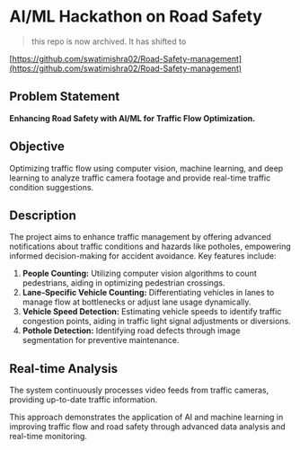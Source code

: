 # AI/ML Hackathon on Road Safety

> this repo is now archived. It has shifted to

[https://github.com/swatimishra02/Road-Safety-management](https://github.com/swatimishra02/Road-Safety-management)

## Problem Statement
**Enhancing Road Safety with AI/ML for Traffic Flow Optimization.**

## Objective
Optimizing traffic flow using computer vision, machine learning, and deep learning to analyze traffic camera footage and provide real-time traffic condition suggestions.

## Description
The project aims to enhance traffic management by offering advanced notifications about traffic conditions and hazards like potholes, empowering informed decision-making for accident avoidance. Key features include:

1. **People Counting:** Utilizing computer vision algorithms to count pedestrians, aiding in optimizing pedestrian crossings.
2. **Lane-Specific Vehicle Counting:** Differentiating vehicles in lanes to manage flow at bottlenecks or adjust lane usage dynamically.
3. **Vehicle Speed Detection:** Estimating vehicle speeds to identify traffic congestion points, aiding in traffic light signal adjustments or diversions.
4. **Pothole Detection:** Identifying road defects through image segmentation for preventive maintenance.

## Real-time Analysis
The system continuously processes video feeds from traffic cameras, providing up-to-date traffic information.

This approach demonstrates the application of AI and machine learning in improving traffic flow and road safety through advanced data analysis and real-time monitoring.
